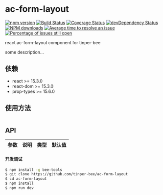# ac-form-layout

[![npm version](https://img.shields.io/npm/v/ac-form-layout.svg)](https://www.npmjs.com/package/ac-form-layout)
[![Build Status](https://img.shields.io/travis/tinper-bee/ac-form-layout/master.svg)](https://travis-ci.org/tinper-bee/ac-form-layout)
[![Coverage Status](https://coveralls.io/repos/github/tinper-bee/ac-form-layout/badge.svg?branch=master)](https://coveralls.io/github/tinper-bee/ac-form-layout?branch=master)
[![devDependency Status](https://img.shields.io/david/dev/tinper-bee/ac-form-layout.svg)](https://david-dm.org/tinper-bee/ac-form-layout#info=devDependencies)
[![NPM downloads](http://img.shields.io/npm/dm/ac-form-layout.svg?style=flat)](https://npmjs.org/package/ac-form-layout)
[![Average time to resolve an issue](http://isitmaintained.com/badge/resolution/tinper-bee/ac-form-layout.svg)](http://isitmaintained.com/project/tinper-bee/ac-form-layout "Average time to resolve an issue")
[![Percentage of issues still open](http://isitmaintained.com/badge/open/tinper-bee/ac-form-layout.svg)](http://isitmaintained.com/project/tinper-bee/ac-form-layout "Percentage of issues still open")


react ac-form-layout component for tinper-bee

some description...

## 依赖

- react >= 15.3.0
- react-dom >= 15.3.0
- prop-types >= 15.6.0

## 使用方法

```js

```



## API

|参数|说明|类型|默认值|
|:--|:---:|:--:|---:|

#### 开发调试

```sh
$ npm install -g bee-tools
$ git clone https://github.com/tinper-bee/ac-form-layout
$ cd ac-form-layout
$ npm install
$ npm run dev
```
